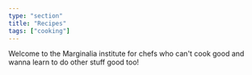 ```yaml
---
type: "section"
title: "Recipes"
tags: ["cooking"]
---
```


Welcome to the Marginalia institute for chefs who can't cook good and wanna learn to do other stuff good too!
